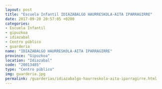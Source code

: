 ```yaml
---
layout: post
title: "Escuela Infantil IDIAZABALGO HAURRESKOLA-AITA IPARRAGIRRE"
date: 2017-09-20 20:57:05 +0200
categories:
- Escuela Infantil
- gipuzkoa
- idiazabal
- Centro público
- guarderia
name: "IDIAZABALGO HAURRESKOLA-AITA IPARRAGIRRE"
province: "Gipuzkoa"
location: "Idiazabal"
code: "20013485"
type: "Centro público"
img: guarderia.jpg
permalink: /guarderias/idiazabalgo-haurreskola-aita-iparragirre.html
---
```

